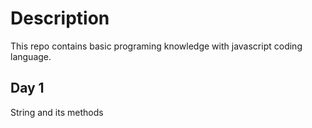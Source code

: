 # Description

This repo contains basic programing knowledge with javascript coding language.

## Day 1

String and its methods
